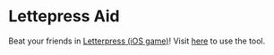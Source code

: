 Lettepress Aid
====

Beat your friends in [Letterpress (iOS game)][letterpress]! Visit
[here][letterpress] to use the tool. 


[letterpress]: https://itunes.apple.com/us/app/letterpress-word-game/id526619424 "Letterpress"
[letterpressaid]: http://riobard.com/letterpressaid/ "Letterpress Aid"
